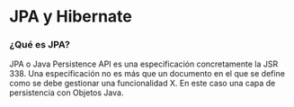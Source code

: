 # JPA y Hibernate

### ¿Qué es JPA? 

JPA o Java Persistence API es una especificación concretamente la JSR 338. Una especificación no es más que un documento en el que se define como se debe gestionar una funcionalidad X. En este caso una capa de persistencia con Objetos Java.

